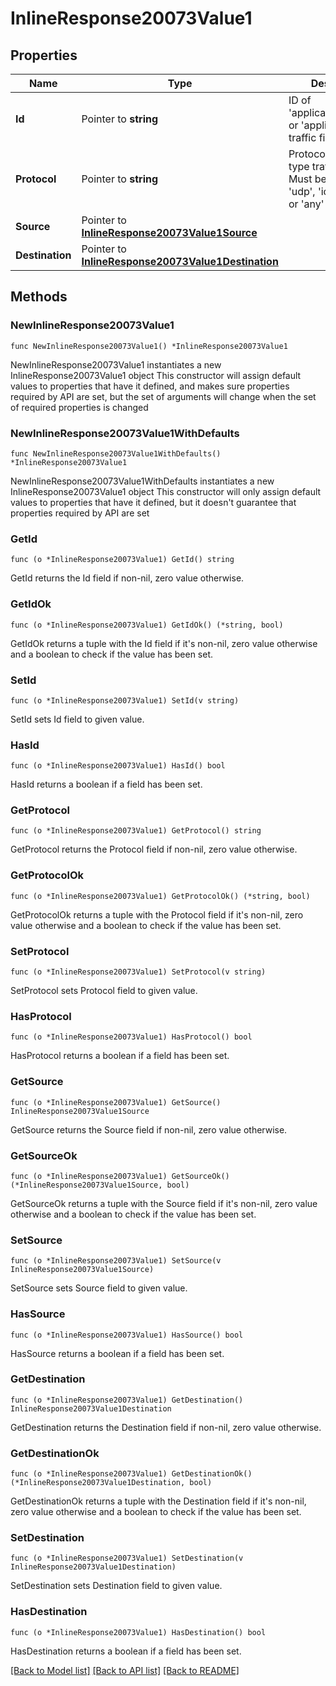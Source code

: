 # InlineResponse20073Value1

## Properties

Name | Type | Description | Notes
------------ | ------------- | ------------- | -------------
**Id** | Pointer to **string** | ID of &#39;applicationCategory&#39; or &#39;application&#39; type traffic filter | [optional] 
**Protocol** | Pointer to **string** | Protocol of &#39;custom&#39; type traffic filter. Must be one of: &#39;tcp&#39;, &#39;udp&#39;, &#39;icmp&#39;, &#39;icmp6&#39; or &#39;any&#39; | [optional] 
**Source** | Pointer to [**InlineResponse20073Value1Source**](InlineResponse20073Value1Source.md) |  | [optional] 
**Destination** | Pointer to [**InlineResponse20073Value1Destination**](InlineResponse20073Value1Destination.md) |  | [optional] 

## Methods

### NewInlineResponse20073Value1

`func NewInlineResponse20073Value1() *InlineResponse20073Value1`

NewInlineResponse20073Value1 instantiates a new InlineResponse20073Value1 object
This constructor will assign default values to properties that have it defined,
and makes sure properties required by API are set, but the set of arguments
will change when the set of required properties is changed

### NewInlineResponse20073Value1WithDefaults

`func NewInlineResponse20073Value1WithDefaults() *InlineResponse20073Value1`

NewInlineResponse20073Value1WithDefaults instantiates a new InlineResponse20073Value1 object
This constructor will only assign default values to properties that have it defined,
but it doesn't guarantee that properties required by API are set

### GetId

`func (o *InlineResponse20073Value1) GetId() string`

GetId returns the Id field if non-nil, zero value otherwise.

### GetIdOk

`func (o *InlineResponse20073Value1) GetIdOk() (*string, bool)`

GetIdOk returns a tuple with the Id field if it's non-nil, zero value otherwise
and a boolean to check if the value has been set.

### SetId

`func (o *InlineResponse20073Value1) SetId(v string)`

SetId sets Id field to given value.

### HasId

`func (o *InlineResponse20073Value1) HasId() bool`

HasId returns a boolean if a field has been set.

### GetProtocol

`func (o *InlineResponse20073Value1) GetProtocol() string`

GetProtocol returns the Protocol field if non-nil, zero value otherwise.

### GetProtocolOk

`func (o *InlineResponse20073Value1) GetProtocolOk() (*string, bool)`

GetProtocolOk returns a tuple with the Protocol field if it's non-nil, zero value otherwise
and a boolean to check if the value has been set.

### SetProtocol

`func (o *InlineResponse20073Value1) SetProtocol(v string)`

SetProtocol sets Protocol field to given value.

### HasProtocol

`func (o *InlineResponse20073Value1) HasProtocol() bool`

HasProtocol returns a boolean if a field has been set.

### GetSource

`func (o *InlineResponse20073Value1) GetSource() InlineResponse20073Value1Source`

GetSource returns the Source field if non-nil, zero value otherwise.

### GetSourceOk

`func (o *InlineResponse20073Value1) GetSourceOk() (*InlineResponse20073Value1Source, bool)`

GetSourceOk returns a tuple with the Source field if it's non-nil, zero value otherwise
and a boolean to check if the value has been set.

### SetSource

`func (o *InlineResponse20073Value1) SetSource(v InlineResponse20073Value1Source)`

SetSource sets Source field to given value.

### HasSource

`func (o *InlineResponse20073Value1) HasSource() bool`

HasSource returns a boolean if a field has been set.

### GetDestination

`func (o *InlineResponse20073Value1) GetDestination() InlineResponse20073Value1Destination`

GetDestination returns the Destination field if non-nil, zero value otherwise.

### GetDestinationOk

`func (o *InlineResponse20073Value1) GetDestinationOk() (*InlineResponse20073Value1Destination, bool)`

GetDestinationOk returns a tuple with the Destination field if it's non-nil, zero value otherwise
and a boolean to check if the value has been set.

### SetDestination

`func (o *InlineResponse20073Value1) SetDestination(v InlineResponse20073Value1Destination)`

SetDestination sets Destination field to given value.

### HasDestination

`func (o *InlineResponse20073Value1) HasDestination() bool`

HasDestination returns a boolean if a field has been set.


[[Back to Model list]](../README.md#documentation-for-models) [[Back to API list]](../README.md#documentation-for-api-endpoints) [[Back to README]](../README.md)


